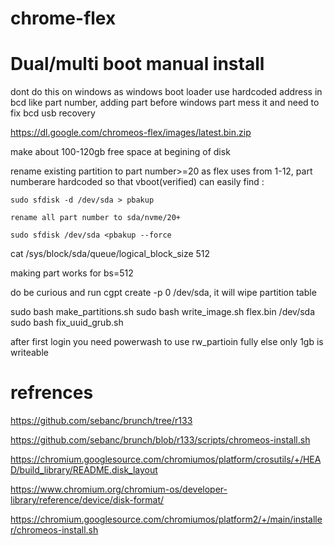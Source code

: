 # chrome-flex

# Dual/multi boot manual install 

dont do this on windows as windows boot loader use hardcoded address in bcd like part number, adding part before windows part mess it and need to fix bcd usb recovery  

https://dl.google.com/chromeos-flex/images/latest.bin.zip

make about 100-120gb free space at begining of disk

rename existing partition to part number>=20 as flex uses from 1-12, part numberare hardcoded so that vboot(verified) can easily find : 
```
sudo sfdisk -d /dev/sda > pbakup

rename all part number to sda/nvme/20+

sudo sfdisk /dev/sda <pbakup --force

```
  cat /sys/block/sda/queue/logical_block_size 
512  

 making part works for bs=512 

do be curious and  run cgpt create -p 0 /dev/sda, it will wipe partition table 

sudo bash make_partitions.sh
sudo bash write_image.sh flex.bin /dev/sda
sudo bash fix_uuid_grub.sh

after first login you need powerwash to use rw_partioin fully else only 1gb is writeable 


  # refrences

 https://github.com/sebanc/brunch/tree/r133 

https://github.com/sebanc/brunch/blob/r133/scripts/chromeos-install.sh

https://chromium.googlesource.com/chromiumos/platform/crosutils/+/HEAD/build_library/README.disk_layout

https://www.chromium.org/chromium-os/developer-library/reference/device/disk-format/

https://chromium.googlesource.com/chromiumos/platform2/+/main/installer/chromeos-install.sh



 
 
